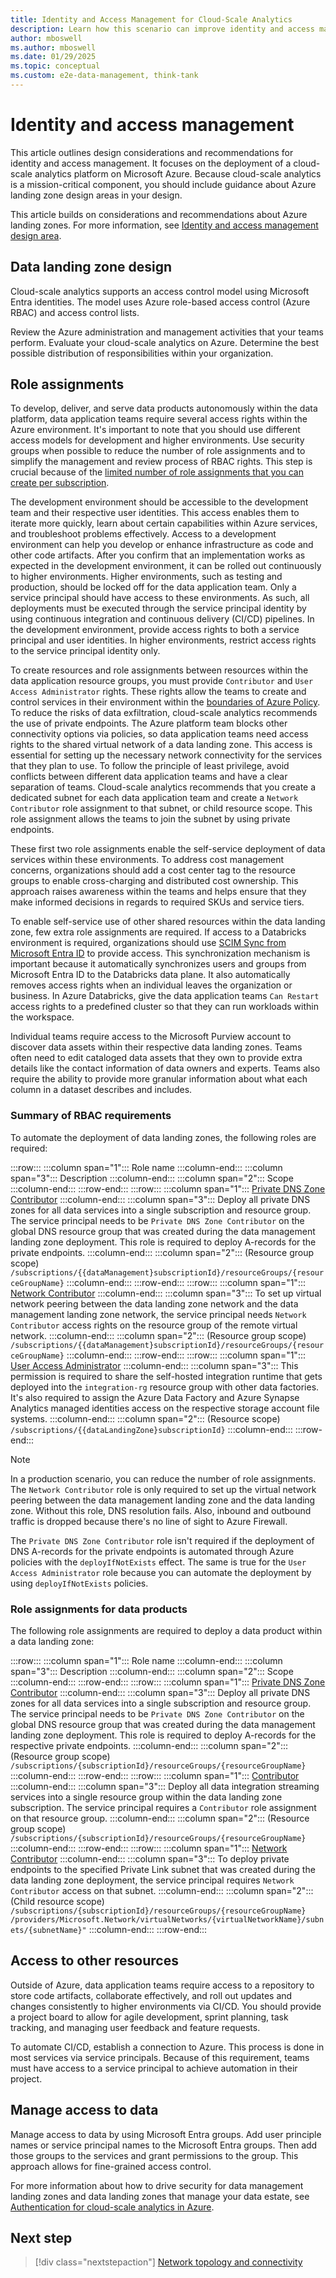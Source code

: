 ```yaml
---
title: Identity and Access Management for Cloud-Scale Analytics
description: Learn how this scenario can improve identity and access management for cloud-scale analytics in Azure.
author: mboswell
ms.author: mboswell
ms.date: 01/29/2025
ms.topic: conceptual
ms.custom: e2e-data-management, think-tank
---
```


# Identity and access management

This article outlines design considerations and recommendations for identity and access management. It focuses on the deployment of a cloud-scale analytics platform on Microsoft Azure. Because cloud-scale analytics is a mission-critical component, you should include guidance about Azure landing zone design areas in your design.

This article builds on considerations and recommendations about Azure landing zones. For more information, see [Identity and access management design area](../../ready/landing-zone/design-area/identity-access.md).

## Data landing zone design

Cloud-scale analytics supports an access control model using Microsoft Entra identities. The model uses Azure role-based access control (Azure RBAC) and access control lists.

Review the Azure administration and management activities that your teams perform. Evaluate your cloud-scale analytics on Azure. Determine the best possible distribution of responsibilities within your organization.

## Role assignments

To develop, deliver, and serve data products autonomously within the data platform, data application teams require several access rights within the Azure environment. It's important to note that you should use different access models for development and higher environments. Use security groups when possible to reduce the number of role assignments and to simplify the management and review process of RBAC rights. This step is crucial because of the [limited number of role assignments that you can create per subscription](/azure/azure-resource-manager/management/azure-subscription-service-limits#azure-rbac-limits).

The development environment should be accessible to the development team and their respective user identities. This access enables them to iterate more quickly, learn about certain capabilities within Azure services, and troubleshoot problems effectively. Access to a development environment can help you develop or enhance infrastructure as code and other code artifacts. After you confirm that an implementation works as expected in the development environment, it can be rolled out continuously to higher environments. Higher environments, such as testing and production, should be locked off for the data application team. Only a service principal should have access to these environments. As such, all deployments must be executed through the service principal identity by using continuous integration and continuous delivery (CI/CD) pipelines. In the development environment, provide access rights to both a service principal and user identities. In higher environments, restrict access rights to the service principal identity only.

To create resources and role assignments between resources within the data application resource groups, you must provide `Contributor` and `User Access Administrator` rights. These rights allow the teams to create and control services in their environment within the [boundaries of Azure Policy](eslz-policies.md). To reduce the risks of data exfiltration, cloud-scale analytics recommends the use of private endpoints. The Azure platform team blocks other connectivity options via policies, so data application teams need access rights to the shared virtual network of a data landing zone. This access is essential for setting up the necessary network connectivity for the services that they plan to use. To follow the principle of least privilege, avoid conflicts between different data application teams and have a clear separation of teams. Cloud-scale analytics recommends that you create a dedicated subnet for each data application team and create a `Network Contributor` role assignment to that subnet, or child resource scope. This role assignment allows the teams to join the subnet by using private endpoints.

These first two role assignments enable the self-service deployment of data services within these environments. To address cost management concerns, organizations should add a cost center tag to the resource groups to enable cross-charging and distributed cost ownership. This approach raises awareness within the teams and helps ensure that they make informed decisions in regards to required SKUs and service tiers.

To enable self-service use of other shared resources within the data landing zone, few extra role assignments are required. If access to a Databricks environment is required, organizations should use [SCIM Sync from Microsoft Entra ID](/azure/databricks/administration-guide/users-groups/scim/aad) to provide access. This synchronization mechanism is important because it automatically synchronizes users and groups from Microsoft Entra ID to the Databricks data plane. It also automatically removes access rights when an individual leaves the organization or business. In Azure Databricks, give the data application teams `Can Restart` access rights to a predefined cluster so that they can run workloads within the workspace.

Individual teams require access to the Microsoft Purview account to discover data assets within their respective data landing zones. Teams often need to edit cataloged data assets that they own to provide extra details like the contact information of data owners and experts. Teams also require the ability to provide more granular information about what each column in a dataset describes and includes.

### Summary of RBAC requirements

To automate the deployment of data landing zones, the following roles are required:

:::row:::
    :::column span="1":::
        Role name
    :::column-end:::
    :::column span="3":::
        Description
    :::column-end:::
    :::column span="2":::
        Scope
    :::column-end:::
:::row-end:::
:::row:::
    :::column span="1":::
        [Private DNS Zone Contributor](/azure/role-based-access-control/built-in-roles#private-dns-zone-contributor)
    :::column-end:::
    :::column span="3":::
        Deploy all private DNS zones for all data services into a single subscription and resource group. The service principal needs to be `Private DNS Zone Contributor` on the global DNS resource group that was created during the data management landing zone deployment. This role is required to deploy A-records for the private endpoints.
    :::column-end:::
    :::column span="2":::
        (Resource group scope) `/subscriptions/{{dataManagement}subscriptionId}/resourceGroups/{resourceGroupName}`
    :::column-end:::
:::row-end:::
:::row:::
    :::column span="1":::
        [Network Contributor](/azure/role-based-access-control/built-in-roles#network-contributor)
    :::column-end:::
    :::column span="3":::
        To set up virtual network peering between the data landing zone network and the data management landing zone network, the service principal needs `Network Contributor` access rights on the resource group of the remote virtual network.
    :::column-end:::
    :::column span="2":::
        (Resource group scope) `/subscriptions/{{dataManagement}subscriptionId}/resourceGroups/{resourceGroupName}`
    :::column-end:::
:::row-end:::
:::row:::
    :::column span="1":::
        [User Access Administrator](/azure/role-based-access-control/built-in-roles#user-access-administrator)
    :::column-end:::
    :::column span="3":::
        This permission is required to share the self-hosted integration runtime that gets deployed into the `integration-rg` resource group with other data factories. It's also required to assign the Azure Data Factory and Azure Synapse Analytics managed identities access on the respective storage account file systems.
    :::column-end:::
    :::column span="2":::
        (Resource scope) `/subscriptions/{{dataLandingZone}subscriptionId}`
    :::column-end:::
:::row-end:::

> [!NOTE]
> In a production scenario, you can reduce the number of role assignments. The `Network Contributor` role is only required to set up the virtual network peering between the data management landing zone and the data landing zone. Without this role, DNS resolution fails. Also, inbound and outbound traffic is dropped because there's no line of sight to Azure Firewall.
>
> The `Private DNS Zone Contributor` role isn't required if the deployment of DNS A-records for the private endpoints is automated through Azure policies with the `deployIfNotExists` effect. The same is true for the `User Access Administrator` role because you can automate the deployment by using `deployIfNotExists` policies.

### Role assignments for data products

The following role assignments are required to deploy a data product within a data landing zone:

:::row:::
    :::column span="1":::
        Role name
    :::column-end:::
    :::column span="3":::
        Description
    :::column-end:::
    :::column span="2":::
        Scope
    :::column-end:::
:::row-end:::
:::row:::
    :::column span="1":::
        [Private DNS Zone Contributor](/azure/role-based-access-control/built-in-roles#private-dns-zone-contributor)
    :::column-end:::
    :::column span="3":::
        Deploy all private DNS zones for all data services into a single subscription and resource group. The service principal needs to be `Private DNS Zone Contributor` on the global DNS resource group that was created during the data management landing zone deployment. This role is required to deploy A-records for the respective private endpoints.
    :::column-end:::
    :::column span="2":::
        (Resource group scope) `/subscriptions/{subscriptionId}/resourceGroups/{resourceGroupName}`
    :::column-end:::
:::row-end:::
:::row:::
    :::column span="1":::
        [Contributor](/azure/role-based-access-control/built-in-roles#contributor)
    :::column-end:::
    :::column span="3":::
        Deploy all data integration streaming services into a single resource group within the data landing zone subscription. The service principal requires a `Contributor` role assignment on that resource group.
    :::column-end:::
    :::column span="2":::
        (Resource group scope)  `/subscriptions/{subscriptionId}/resourceGroups/{resourceGroupName}`
    :::column-end:::
:::row-end:::
:::row:::
    :::column span="1":::
        [Network Contributor](/azure/role-based-access-control/built-in-roles#network-contributor)
    :::column-end:::
    :::column span="3":::
        To deploy private endpoints to the specified Private Link subnet that was created during the data landing zone deployment, the service principal requires `Network Contributor` access on that subnet.
    :::column-end:::
    :::column span="2":::
        (Child resource scope) `/subscriptions/{subscriptionId}/resourceGroups/{resourceGroupName} /providers/Microsoft.Network/virtualNetworks/{virtualNetworkName}/subnets/{subnetName}"`
    :::column-end:::
:::row-end:::

## Access to other resources

Outside of Azure, data application teams require access to a repository to store code artifacts, collaborate effectively, and roll out updates and changes consistently to higher environments via CI/CD. You should provide a project board to allow for agile development, sprint planning, task tracking, and managing user feedback and feature requests.

To automate CI/CD, establish a connection to Azure. This process is done in most services via service principals. Because of this requirement, teams must have access to a service principal to achieve automation in their project.

## Manage access to data

Manage access to data by using Microsoft Entra groups. Add user principle names or service principal names to the Microsoft Entra groups. Then add those groups to the services and grant permissions to the group. This approach allows for fine-grained access control.

For more information about how to drive security for data management landing zones and data landing zones that manage your data estate, see [Authentication for cloud-scale analytics in Azure](./secure-authentication.md).

## Next step

> [!div class="nextstepaction"]
> [Network topology and connectivity](./eslz-network-topology-and-connectivity.md)
